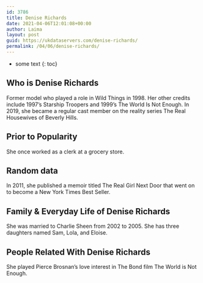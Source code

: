 ```yaml
---
id: 3786
title: Denise Richards
date: 2021-04-06T12:01:08+00:00
author: Laima
layout: post
guid: https://ukdataservers.com/denise-richards/
permalink: /04/06/denise-richards/
---
```


* some text
{: toc}


## Who is Denise Richards
                  
                  
                  
Former model who played a role in Wild Things in 1998. Her other credits include 1997&#8217;s Starship Troopers and 1999&#8217;s The World Is Not Enough. In 2019, she became a regular cast member on the reality series The Real Housewives of Beverly Hills. 
                  
              
            
              
            
                
                
                
## Prior to Popularity
                  
                  
                  
She once worked as a clerk at a grocery store.
                  
              
            
              
            
                
                
                
## Random data
                  
                  
                  
In 2011, she published a memoir titled The Real Girl Next Door that went on to become a New York Times Best Seller. 
                  
              
            
              
            
                
                
                
## Family & Everyday Life of Denise Richards
                  
                  
                  
She was married to Charlie Sheen from 2002 to 2005. She has three daughters named Sam, Lola, and Eloise.
                  
              
            
              
            
                
                
                
## People Related With Denise Richards
                  
                  
                  
She played Pierce Brosnan&#8217;s love interest in The Bond film The World is Not Enough.
                  
              
            
              
            
                
              
            
              
              
            
            
              
            
          
          
          